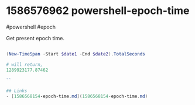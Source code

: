 # 1586576962 powershell-epoch-time
#powershell #epoch

Get present epoch time.
```powershell

(New-TimeSpan -Start $date1 -End $date2).TotalSeconds

# will return, 
1289923177.87462

``

## Links
- [1586568154-epoch-time.md](1586568154-epoch-time.md)

